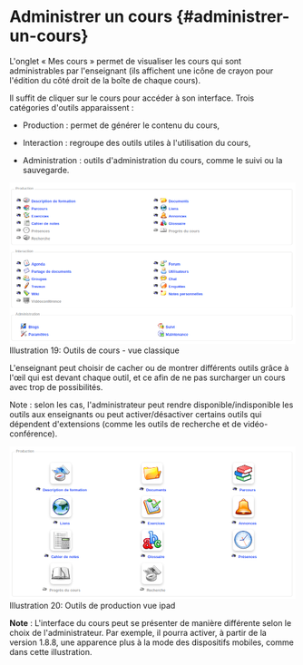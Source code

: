 # Administrer un cours {#administrer-un-cours}

L&#039;onglet « Mes cours » permet de visualiser les cours qui sont administrables par l&#039;enseignant (ils affichent une icône de crayon pour l&#039;édition du côté droit de la boîte de chaque cours).

Il suffit de cliquer sur le cours pour accéder à son interface. Trois catégories d&#039;outils apparaissent :

*   Production : permet de générer le contenu du cours,

*   Interaction : regroupe des outils utiles à l&#039;utilisation du cours,

*   Administration : outils d&#039;administration du cours, comme le suivi ou la sauvegarde.

![](assets/graficos14.png)Illustration 19: Outils de cours - vue classique

L&#039;enseignant peut choisir de cacher ou de montrer différents outils grâce à l&#039;œil qui est devant chaque outil, et ce afin de ne pas surcharger un cours avec trop de possibilités.

Note : selon les cas, l&#039;administrateur peut rendre disponible/indisponible les outils aux enseignants ou peut activer/désactiver certains outils qui dépendent d&#039;extensions (comme les outils de recherche et de vidéo-conférence).

![](assets/graficos15.png)Illustration 20: Outils de production vue ipad

**Note** : L&#039;interface du cours peut se présenter de manière différente selon le choix de l&#039;administrateur. Par exemple, il pourra activer, à partir de la version 1.8.8, une apparence plus à la mode des dispositifs mobiles, comme dans cette illustration.